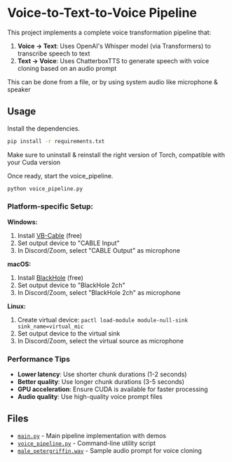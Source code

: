 # Voice-to-Text-to-Voice Pipeline

This project implements a complete voice transformation pipeline that:

1. **Voice → Text**: Uses OpenAI's Whisper model (via Transformers) to transcribe speech to text
2. **Text → Voice**: Uses ChatterboxTTS to generate speech with voice cloning based on an audio prompt


This can be done from a file, or by using system audio like microphone & speaker

## Usage

Install the dependencies.
```sh
pip install -r requirements.txt
```

Make sure to uninstall & reinstall the right version of Torch, compatible with your Cuda version

Once ready, start the voice_pipeline.

```sh
python voice_pipeline.py
```

### Platform-specific Setup:

**Windows:**
1. Install [VB-Cable](https://vb-audio.com/Cable/) (free)
2. Set output device to "CABLE Input"
3. In Discord/Zoom, select "CABLE Output" as microphone

**macOS:**
1. Install [BlackHole](https://github.com/ExistentialAudio/BlackHole) (free)
2. Set output device to "BlackHole 2ch"
3. In Discord/Zoom, select "BlackHole 2ch" as microphone

**Linux:**
1. Create virtual device: `pactl load-module module-null-sink sink_name=virtual_mic`
2. Set output device to the virtual sink
3. In Discord/Zoom, select the virtual source as microphone

### Performance Tips

- **Lower latency**: Use shorter chunk durations (1-2 seconds)
- **Better quality**: Use longer chunk durations (3-5 seconds)
- **GPU acceleration**: Ensure CUDA is available for faster processing
- **Audio quality**: Use high-quality voice prompt files

## Files

- [`main.py`](./main.py) - Main pipeline implementation with demos
- [`voice_pipeline.py`](./voice_pipeline.py) - Command-line utility script  
- [`male_petergriffin.wav`](./male_petergriffin.wav) - Sample audio prompt for voice cloning
